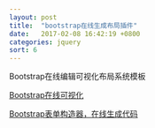 ```yaml
---
layout: post
title:  "bootstrap在线生成布局插件"
date:   2017-02-08 16:42:19 +0800
categories: jquery
sort: 6
---
```

Bootstrap在线编辑可视化布局系统模板

[Bootstrap在线可视化](http://www.bootcss.com/p/layoutit/)

[Bootstrap表单构造器，在线生成代码](http://www.bootcss.com/p/bootstrap-form-builder/)
